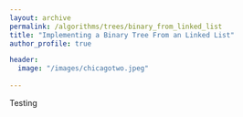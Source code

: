 ```yaml
---
layout: archive
permalink: /algorithms/trees/binary_from_linked_list
title: "Implementing a Binary Tree From an Linked List"
author_profile: true

header:
  image: "/images/chicagotwo.jpeg"
  
---
```


Testing

